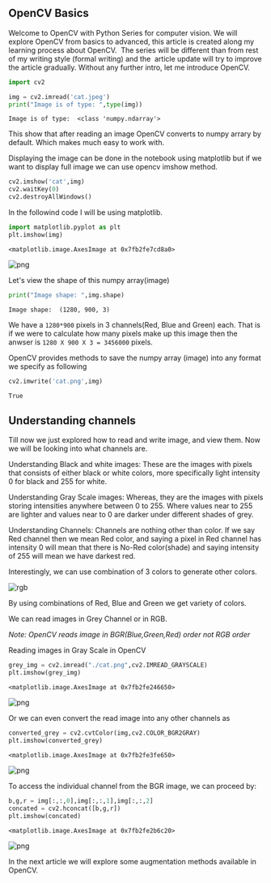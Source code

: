 ## OpenCV Basics


Welcome to OpenCV with Python Series for computer vision. We will explore OpenCV from basics to advanced, this article is created along my learning process about OpenCV.  The series will be different than from rest of my writing style (formal writing) and the  article update will try to improve the article gradually. Without any further intro, let me introduce OpenCV.


```python
import cv2
```


```python
img = cv2.imread('cat.jpeg')
print("Image is of type: ",type(img))
```

    Image is of type:  <class 'numpy.ndarray'>


This show that after reading an image OpenCV converts to numpy arrary by default. Which makes much easy to work with.

Displaying the image can be done in the notebook using matplotlib but if we want to display full image
we can use opencv imshow method.
```python
cv2.imshow('cat',img)
cv2.waitKey(0)
cv2.destroyAllWindows()
```
In the followind code I will be using matplotlib.


```python
import matplotlib.pyplot as plt 
plt.imshow(img)
```




    <matplotlib.image.AxesImage at 0x7fb2fe7cd8a0>




    
![png](output_5_1.png)
    


Let's view the shape of this numpy array(image)


```python
print("Image shape: ",img.shape)
```

    Image shape:  (1280, 900, 3)


We have a `1280*900` pixels in 3 channels(Red, Blue and Green) each. That is if we were to calculate how many pixels make up this image then the anwser is `1280 X 900 X 3 = 3456000` pixels.

OpenCV provides methods to save the numpy array (image) into any format we specify as following


```python
cv2.imwrite('cat.png',img)
```




    True



## Understanding channels 

Till now we just explored how to read and write image, and view them. Now we will be looking into what channels are.

Understanding Black and white images:
These are the images with pixels that consists of either black or white colors, more specifically light intensity 0 for black and 255 for white.

Understanding Gray Scale images:
Whereas, they are the images with pixels storing intensities anywhere between 0 to 255. Where values near to 255 are lighter and values near to 0 are darker under different shades of grey.

Understanding Channels:
Channels are nothing other than color. If we say Red channel then we mean Red color, and saying a pixel in Red channel has intensity 0 will mean that there is No-Red color(shade) and saying intensity of 255 will mean we have darkest red.

Interestingly, we can use combination of 3 colors to generate other colors.

![rgb](./rgb.png)

By using combinations of Red, Blue and Green we get variety of colors.

We can read images in Grey Channel or in RGB. 

*Note: OpenCV reads image in BGR(Blue,Green,Red) order not RGB order*

Reading images in Gray Scale in OpenCV


```python
grey_img = cv2.imread("./cat.png",cv2.IMREAD_GRAYSCALE)
plt.imshow(grey_img)
```




    <matplotlib.image.AxesImage at 0x7fb2fe246650>




    
![png](output_14_1.png)
    


Or we can even convert the read image into any other channels as


```python
converted_grey = cv2.cvtColor(img,cv2.COLOR_BGR2GRAY)
plt.imshow(converted_grey)
```




    <matplotlib.image.AxesImage at 0x7fb2fe3fe650>




    
![png](output_16_1.png)
    


To access the individual channel from the BGR image, we can proceed by:


```python
b,g,r = img[:,:,0],img[:,:,1],img[:,:,2]
concated = cv2.hconcat([b,g,r])
plt.imshow(concated)
```




    <matplotlib.image.AxesImage at 0x7fb2fe2b6c20>




    
![png](output_18_1.png)
    


In the next article we will explore some augmentation methods available in OpenCV.
